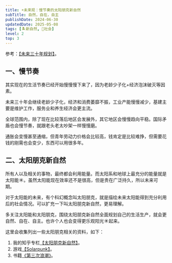 ```yaml
---
title: ☀️未来观：慢节奏的太阳朋克新自然
subTitle: 自然，自在，自主
publishDate: 2024-06-30
updatedDate: 2025-05-08
tags: [🏝新自然, 👫社会]
level: 2
top: 3
---
```


参考：[【未来三十年规划】](/life/未来三十年规划)。

## 一、慢节奏

其实现在的生活节奏已经开始慢慢慢下来了，因为老龄少子化+经济泡沫破灭等因素。

未来三十年会继续老龄少子化，经济和消费萎靡不振，工业产能慢慢减少，基建主要是维护工作，服务业和养生经济会更主流。

全球范围内，除了现在比较落后地区会发展外，其它地区会慢慢趋向平稳。国际矛盾也会慢节奏，就跟老头老太吵架一样慢慢磨。

通胀会变慢甚至通缩，但青年劳动力价格会比较高，钱肯定是比较难挣，但需要花钱的刚需也会变少，东西可以用很多年。

## 二、太阳朋克新自然

所有人以及相关的事物，最终都会利用能量。而太阳系和地球上最充分的能量就是太阳能☀️。虽然太阳能现在效率还不是很高，但是贵在广泛持久，所以未来可期。

对于太阳能的未来，有个科幻概念叫太阳朋克，就是描绘未来太阳能得到充分利用后的社会情况。可以扩充一下叫太阳朋克新自然，更易理解。

多关注太阳能和太阳朋克，围绕太阳朋克新自然全面规划自己的生活生产，就会更自然、自在、自主。也许个人也会变得更乐观阳光☀️起来。

这里会收集列出一些太阳朋克相关的资料，如下：

1. 我的知乎专栏[【太阳朋克新自然】](https://www.zhihu.com/column/c_1465779376176082945)。
2. 游戏[【Solarpunk】](https://store.steampowered.com/app/1805110/Solarpunk/)。
3. 书籍[《第三次浪潮》](https://book.douban.com/subject/27609837/)。
